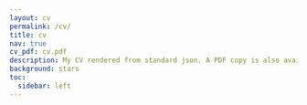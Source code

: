 ```yaml
---
layout: cv
permalink: /cv/
title: cv
nav: true
cv_pdf: cv.pdf
description: My CV rendered from standard json. A PDF copy is also available by clicking on the pdf icon!
background: stars
toc:
  sidebar: left
---
```

